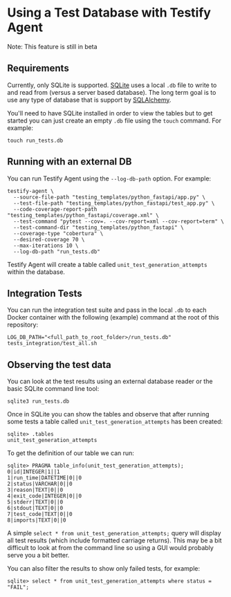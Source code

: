 # Using a Test Database with Testify Agent
Note: This feature is still in beta

## Requirements
Currently, only SQLite is supported. [SQLite](https://www.sqlite.org/) uses a local `.db` file to write to and read from (versus a server based database). The long term goal is to use any type of database that is support by [SQLAlchemy](https://www.sqlalchemy.org/).

You'll need to have SQLite installed in order to view the tables but to get started you can just create an empty `.db` file using the `touch` command. For example:
```
touch run_tests.db
```

## Running with an external DB
You can run Testify Agent using the `--log-db-path` option. For example:
```
testify-agent \
  --source-file-path "testing_templates/python_fastapi/app.py" \
  --test-file-path "testing_templates/python_fastapi/test_app.py" \
  --code-coverage-report-path "testing_templates/python_fastapi/coverage.xml" \
  --test-command "pytest --cov=. --cov-report=xml --cov-report=term" \
  --test-command-dir "testing_templates/python_fastapi" \
  --coverage-type "cobertura" \
  --desired-coverage 70 \
  --max-iterations 10 \
  --log-db-path "run_tests.db"
```

Testify Agent will create a table called `unit_test_generation_attempts` within the database.

## Integration Tests
You can run the integration test suite and pass in the local `.db` to each Docker container with the following (example) command at the root of this repository:
```
LOG_DB_PATH="<full_path_to_root_folder>/run_tests.db" tests_integration/test_all.sh
```

## Observing the test data
You can look at the test results using an external database reader or the basic SQLite command line tool:
```
sqlite3 run_tests.db
```

Once in SQLite you can show the tables and observe that after running some tests a table called `unit_test_generation_attempts` has been created:
```
sqlite> .tables
unit_test_generation_attempts
```

To get the definition of our table we can run:
```
sqlite> PRAGMA table_info(unit_test_generation_attempts);
0|id|INTEGER|1||1
1|run_time|DATETIME|0||0
2|status|VARCHAR|0||0
3|reason|TEXT|0||0
4|exit_code|INTEGER|0||0
5|stderr|TEXT|0||0
6|stdout|TEXT|0||0
7|test_code|TEXT|0||0
8|imports|TEXT|0||0
```

A simple `select * from unit_test_generation_attempts;` query will display all test results (which include formatted carriage returns). This may be a bit difficult to look at from the command line so using a GUI would probably serve you a bit better.

You can also filter the results to show only failed tests, for example:
```
sqlite> select * from unit_test_generation_attempts where status = "FAIL";
```